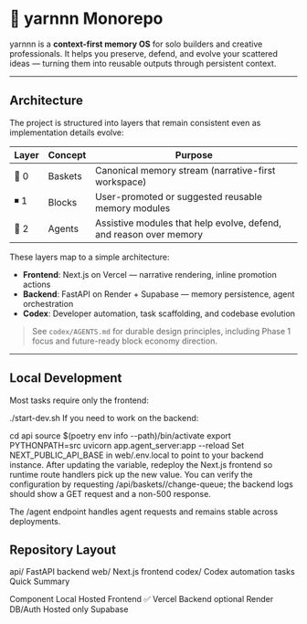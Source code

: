 # 🧶 yarnnn Monorepo  

yarnnn is a **context-first memory OS** for solo builders and creative professionals. It helps you preserve, defend, and evolve your scattered ideas — turning them into reusable outputs through persistent context.

---

## Architecture  

The project is structured into layers that remain consistent even as implementation details evolve:

| Layer | Concept | Purpose |
|--------|---------|---------|
| 🧺 0 | Baskets | Canonical memory stream (narrative-first workspace) |
| ◾ 1 | Blocks | User-promoted or suggested reusable memory modules |
| 🤖 2 | Agents | Assistive modules that help evolve, defend, and reason over memory |

These layers map to a simple architecture:

- **Frontend**: Next.js on Vercel — narrative rendering, inline promotion actions
- **Backend**: FastAPI on Render + Supabase — memory persistence, agent orchestration
- **Codex**: Developer automation, task scaffolding, and codebase evolution  

> See `codex/AGENTS.md` for durable design principles, including Phase 1 focus and future-ready block economy direction.

---

## Local Development  

Most tasks require only the frontend:

./start-dev.sh
If you need to work on the backend:

cd api
source $(poetry env info --path)/bin/activate
export PYTHONPATH=src
uvicorn app.agent_server:app --reload
Set NEXT_PUBLIC_API_BASE in web/.env.local to point to your backend instance.
After updating the variable, redeploy the Next.js frontend so runtime route handlers pick up the new value.
You can verify the configuration by requesting /api/baskets/<id>/change-queue; the backend logs should show a GET request and a non-500 response.

The /agent endpoint handles agent requests and remains stable across deployments.

## Repository Layout

api/   FastAPI backend
web/   Next.js frontend
codex/ Codex automation tasks
Quick Summary

Component	Local	Hosted
Frontend	✅	Vercel
Backend	optional	Render
DB/Auth	Hosted only	Supabase